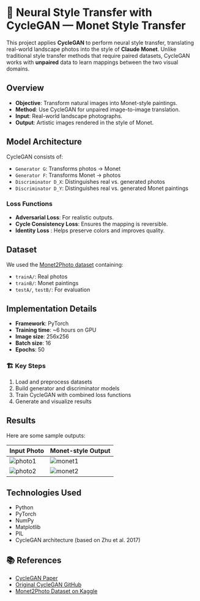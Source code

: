 # 🎨 Neural Style Transfer with CycleGAN — Monet Style Transfer

This project applies **CycleGAN** to perform neural style transfer, translating real-world landscape photos into the style of **Claude Monet**. Unlike traditional style transfer methods that require paired datasets, CycleGAN works with **unpaired** data to learn mappings between the two visual domains.


## Overview

- **Objective**: Transform natural images into Monet-style paintings.
- **Method**: Use CycleGAN for unpaired image-to-image translation.
- **Input**: Real-world landscape photographs.
- **Output**: Artistic images rendered in the style of Monet.


##  Model Architecture

CycleGAN consists of:
- `Generator G`: Transforms photos → Monet
- `Generator F`: Transforms Monet → photos
- `Discriminator D_X`: Distinguishes real vs. generated photos
- `Discriminator D_Y`: Distinguishes real vs. generated Monet paintings

###  Loss Functions
- **Adversarial Loss**: For realistic outputs.
- **Cycle Consistency Loss**: Ensures the mapping is reversible.
- **Identity Loss** : Helps preserve colors and improves quality.



##  Dataset

We used the [Monet2Photo dataset](https://www.kaggle.com/datasets/splcher/monet2photo) containing:
- `trainA/`: Real photos
- `trainB/`: Monet paintings
- `testA/`, `testB/`: For evaluation



##  Implementation Details

- **Framework**: PyTorch
- **Training time**: ~6 hours on GPU
- **Image size**: 256x256
- **Batch size**: 16
- **Epochs**: 50 

### 🏗 Key Steps
1. Load and preprocess datasets
2. Build generator and discriminator models
3. Train CycleGAN with combined loss functions
4. Generate and visualize results



##  Results

Here are some sample outputs:

| Input Photo | Monet-style Output |
|-------------|--------------------|
| ![photo1](images/photo1.jpg) | ![monet1](images/monet1.jpg) |
| ![photo2](images/photo2.jpg) | ![monet2](images/monet2.jpg) |



##  Technologies Used

- Python
- PyTorch
- NumPy
- Matplotlib
- PIL
- CycleGAN architecture (based on Zhu et al. 2017)


## 📚 References

- [CycleGAN Paper](https://arxiv.org/abs/1703.10593)
- [Original CycleGAN GitHub](https://github.com/junyanz/pytorch-CycleGAN-and-pix2pix)
- [Monet2Photo Dataset on Kaggle](https://www.kaggle.com/datasets/splcher/monet2photo)
